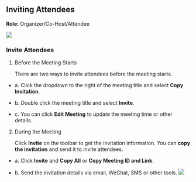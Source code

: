 ## Inviting Attendees

**Role:** Organizer/Co-Host/Attendee

 ![](https://qcloudimg.tencent-cloud.cn/raw/1561cd93441014c20f097e13f6298e89.png)

### Invite Attendees

1. Before the Meeting Starts

   There are two ways to invite attendees before the meeting starts.

 - a. Click the dropdown to the right of the meeting title and select **Copy Invitation**.

 - b.  Double click the meeting title and select **Invite**.

 - c.  You can click **Edit Meeting** to update the meeting time or other details.

2. During the Meeting

   Click **Invite** on the toolbar to get the invitation information. You can **copy the invitation** and send it to invite attendees.


 - a. Click **Invite** and **Copy All** or **Copy Meeting ID and Link**.
 
 - b. Send the invitation details via email, WeChat, SMS or other tools.
![](https://qcloudimg.tencent-cloud.cn/raw/e5f76850055c84b73303a3d225546d2e.png)

 

 
